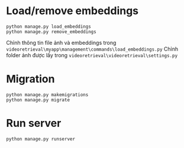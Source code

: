 # Load/remove embeddings
    python manage.py load_embeddings
    python manage.py remove_embeddings

Chỉnh thông tin file ảnh và embeddings trong `videoretrieval\myapp\management\commands\load_embeddings.py`
Chỉnh folder ảnh được lấy trong `videoretrieval\videoretrieval\settings.py`
<!-- chcp 1252 -->

# Migration
    python manage.py makemigrations
    python manage.py migrate

# Run server
    python manage.py runserver
